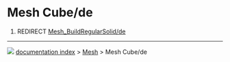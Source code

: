 # Mesh Cube/de
1.  REDIRECT [Mesh_BuildRegularSolid/de](Mesh_BuildRegularSolid/de.md)



---
![](images/Right_arrow.png) [documentation index](../README.md) > [Mesh](Mesh_Workbench.md) > Mesh Cube/de

